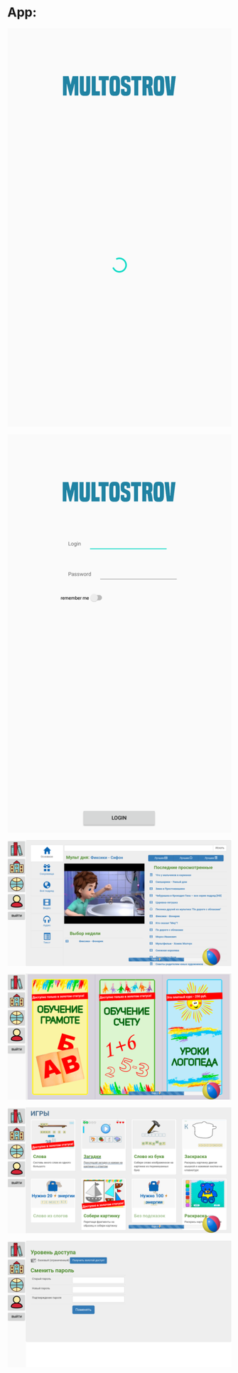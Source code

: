 # App:

![](https://github.com/frynet/multostrov/blob/master/docs/img/screenshots/1.png)

![](https://github.com/frynet/multostrov/blob/master/docs/img/screenshots/2.png)

![](https://github.com/frynet/multostrov/blob/master/docs/img/screenshots/3.png)

![](https://github.com/frynet/multostrov/blob/master/docs/img/screenshots/4.png)

![](https://github.com/frynet/multostrov/blob/master/docs/img/screenshots/5.png)

![](https://github.com/frynet/multostrov/blob/master/docs/img/screenshots/6.png)
